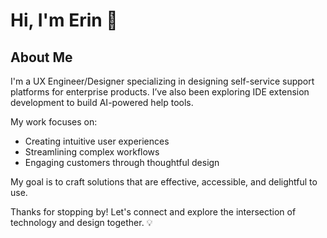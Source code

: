 # Hi, I'm Erin 👋

## About Me

I'm a UX Engineer/Designer specializing in designing self-service support platforms for enterprise products. I’ve also been exploring IDE extension development to build AI-powered help tools.

My work focuses on:
- Creating intuitive user experiences
- Streamlining complex workflows
- Engaging customers through thoughtful design

My goal is to craft solutions that are effective, accessible, and delightful to use.

Thanks for stopping by! Let's connect and explore the intersection of technology and design together. 💡
